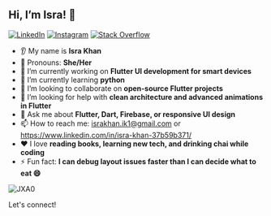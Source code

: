 
## Hi, I’m Isra! 👋
[![LinkedIn](https://img.shields.io/badge/LinkedIn-0077B5?style=for-the-badge&logo=linkedin&logoColor=white)](https://www.linkedin.com/in/isra-khan1) [![Instagram](https://img.shields.io/badge/Instagram-%23E4405F?style=for-the-badge&logo=instagram&logoColor=white)](https://instagram.com/YOUR_INSTAGRAM_HANDLE) [![Stack Overflow](https://img.shields.io/badge/Stack%20Overflow-FE7A16?style=for-the-badge&logo=stack-overflow&logoColor=white)](https://stackoverflow.com/users/YOUR_STACKOVERFLOW_ID/YOUR_STACKOVERFLOW_USERNAME)



* 👂 My name is **Isra Khan**
* 👩 Pronouns: **She/Her**
* 🔭 I’m currently working on **Flutter UI development for smart devices**
* 🌱 I’m currently learning **python**
* 🤝 I’m looking to collaborate on **open-source Flutter projects**
* 🤔 I’m looking for help with **clean architecture and advanced animations in Flutter**
* 💬 Ask me about **Flutter, Dart, Firebase, or responsive UI design**
* 📫 How to reach me: israkhan.ik1@gmail.com or https://www.linkedin.com/in/isra-khan-37b59b371/
* ❤️ I love **reading books, learning new tech, and drinking chai while coding**
* ⚡ Fun fact: **I can debug layout issues faster than I can decide what to eat 😄**


![JXA0](https://github.com/user-attachments/assets/1b8870a2-5225-40a3-ae30-66bbaf418428)


Let's connect!

     
